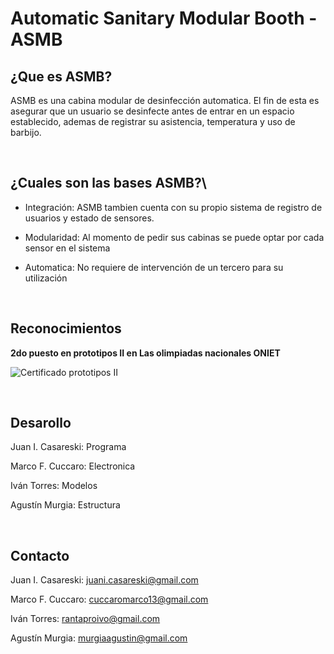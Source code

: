 # Automatic Sanitary Modular Booth - ASMB

## ¿Que es ASMB?

ASMB es una cabina modular de desinfección automatica. El fin de esta es asegurar que un usuario se desinfecte antes de entrar en un espacio establecido, ademas de registrar su asistencia, temperatura y uso de barbijo.

<br>

## ¿Cuales son las bases ASMB?\ 


- Integración: ASMB tambien cuenta con su propio sistema de registro de usuarios y estado de sensores. 

- Modularidad: Al momento de pedir sus cabinas se puede optar por cada sensor en el sistema

- Automatica: No requiere de intervención de un tercero para su utilización

<br>

## Reconocimientos
<b>2do puesto en prototipos II en Las olimpiadas nacionales ONIET</b>

![Certificado prototipos II](https://i.imgur.com/SJS4VX8.jpg)

<br>

## Desarollo

Juan I. Casareski: Programa

Marco F. Cuccaro: Electronica

Iván Torres: Modelos

Agustín Murgia: Estructura

<br>

## Contacto

Juan I. Casareski: [juani.casareski@gmail.com](mailto:juani.casareski@gmail.com)

Marco F. Cuccaro: [cuccaromarco13@gmail.com](mailto:cuccaromarco13@gmail.com)

Iván Torres: [rantaproivo@gmail.com](mailto:rantaproivo@gmail.com)

Agustín Murgia: [murgiaagustin@gmail.com](mailto:murgiaagustin@gmail.com)
